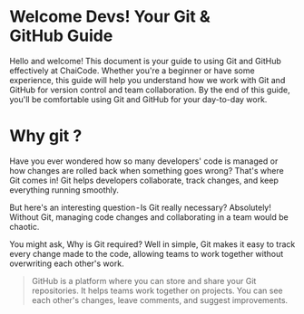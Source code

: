 # Welcome Devs! Your Git & GitHub Guide

Hello and welcome!  This document is your guide to using Git and GitHub effectively at ChaiCode. Whether you're a beginner or have some experience, this guide will help you understand how we work with Git and GitHub for version control and team collaboration. By the end of this guide, you'll be comfortable using Git and GitHub for your day-to-day work.

# Why git ?
Have you ever wondered how so many developers' code is managed or how changes are rolled back when something goes wrong? That's where Git comes in! Git helps developers collaborate, track changes, and keep everything running smoothly.

But here's an interesting question - Is Git really necessary? Absolutely! Without Git, managing code changes and collaborating in a team would be chaotic.

You might ask, Why is Git required? Well in simple, Git makes it easy to track every change made to the code, allowing teams to work together without overwriting each other's work.

> GitHub is a platform where you can store and share your Git repositories. It helps teams work together on projects. You can see each other's changes, leave comments, and suggest improvements.

